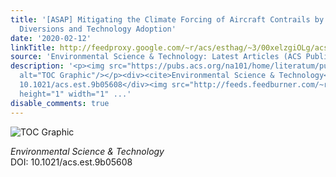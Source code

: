 ```yaml
---
title: '[ASAP] Mitigating the Climate Forcing of Aircraft Contrails by Small-Scale
  Diversions and Technology Adoption'
date: '2020-02-12'
linkTitle: http://feedproxy.google.com/~r/acs/esthag/~3/00xelzgiOLg/acs.est.9b05608
source: 'Environmental Science & Technology: Latest Articles (ACS Publications)'
description: '<p><img src="https://pubs.acs.org/na101/home/literatum/publisher/achs/journals/content/esthag/0/esthag.ahead-of-print/acs.est.9b05608/20200130/images/medium/es9b05608_0005.gif"
  alt="TOC Graphic"/></p><div><cite>Environmental Science & Technology</cite></div><div>DOI:
  10.1021/acs.est.9b05608</div><img src="http://feeds.feedburner.com/~r/acs/esthag/~4/00xelzgiOLg"
  height="1" width="1" ...'
disable_comments: true
---
```

<p><img src="https://pubs.acs.org/na101/home/literatum/publisher/achs/journals/content/esthag/0/esthag.ahead-of-print/acs.est.9b05608/20200130/images/medium/es9b05608_0005.gif" alt="TOC Graphic"/></p><div><cite>Environmental Science & Technology</cite></div><div>DOI: 10.1021/acs.est.9b05608</div><img src="http://feeds.feedburner.com/~r/acs/esthag/~4/00xelzgiOLg" height="1" width="1" ...